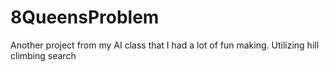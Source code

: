 # 8QueensProblem
Another project from my AI class that I had a lot of fun making. Utilizing hill climbing search
